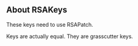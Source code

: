 ## About RSAKeys
These keys need to use RSAPatch. 

Keys are actually equal. They are grasscutter keys.